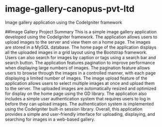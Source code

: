 # image-gallery-canopus-pvt-ltd
Image gallery application using the CodeIgniter framework

##Image Gallery Project Summary
This is a simple image gallery application developed using the CodeIgniter framework. The application allows users to upload images to the server and view them on a home page. The images are stored in a MySQL database.
The home page of the application displays all the uploaded images in a grid layout using the Bootstrap framework. Users can also search for images by caption or tags using a search bar and search button.
The application features pagination to improve performance when displaying large numbers of images. The pagination feature allows users to browse through the images in a controlled manner, with each page displaying a limited number of images.
The image upload feature of the application allows users to select multiple images at once and upload them to the server. The uploaded images are automatically resized and optimized for display on the home page using the GD library.
The application also includes a simple user authentication system that requires users to log in before they can upload images. The authentication system is implemented using the CodeIgniter built-in session library.
Overall, this application provides a simple and user-friendly interface for uploading, displaying, and searching for images in a web-based gallery.
